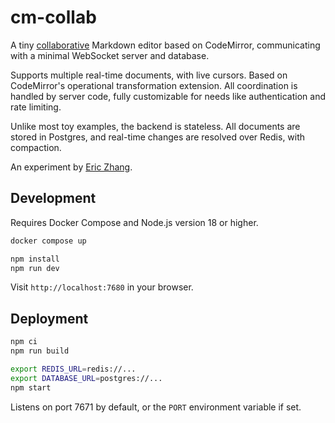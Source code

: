 # cm-collab

A tiny [collaborative](https://codemirror.net/examples/collab/) Markdown editor
based on CodeMirror, communicating with a minimal WebSocket server and database.

Supports multiple real-time documents, with live cursors. Based on CodeMirror's
operational transformation extension. All coordination is handled by server
code, fully customizable for needs like authentication and rate limiting.

Unlike most toy examples, the backend is stateless. All documents are stored in
Postgres, and real-time changes are resolved over Redis, with compaction.

An experiment by [Eric Zhang](https://www.ekzhang.com/).

## Development

Requires Docker Compose and Node.js version 18 or higher.

```bash
docker compose up

npm install
npm run dev
```

Visit `http://localhost:7680` in your browser.

## Deployment

```bash
npm ci
npm run build

export REDIS_URL=redis://...
export DATABASE_URL=postgres://...
npm start
```

Listens on port 7671 by default, or the `PORT` environment variable if set.
